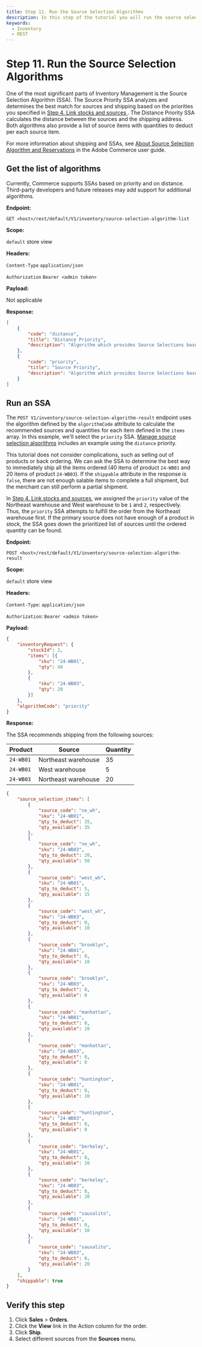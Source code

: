 ```yaml
---
title: Step 11. Run the Source Selection Algorithms
description: In this step of the tutorial you will run the source selection algorithms
keywords:
  - Inventory
  - REST
--- 
```

 
# Step 11. Run the Source Selection Algorithms

One of the most significant parts of Inventory Management is the Source Selection Algorithm (SSA). The Source Priority SSA analyzes and determines the best match for sources and shipping based on the priorities you specified in [Step 4. Link stocks and sources
](/rest/tutorials/inventory/assign-source-to-stock/). The Distance Priority SSA calculates the distance between the sources and the shipping address. Both algorithms also provide a list of source items with quantities to deduct per each source item.

For more information about shipping and SSAs, see [About Source Selection Algorithm and Reservations](https://experienceleague.adobe.com/docs/commerce-admin/inventory/basics/selection-reservations.html) in the Adobe Commerce user guide.

## Get the list of algorithms

Currently, Commerce supports SSAs based on priority and on distance. Third-party developers and future releases may add support for additional algorithms.

**Endpoint:**

`GET <host>/rest/default/V1/inventory/source-selection-algorithm-list`

**Scope:**

`default` store view

**Headers:**

`Content-Type` `application/json`

`Authorization` `Bearer <admin token>`

**Payload:**

Not applicable

**Response:**

```json
[
    {
        "code": "distance",
        "title": "Distance Priority",
        "description": "Algorithm which provides Source Selections based on shipping address distance from the source"
    },
    {
        "code": "priority",
        "title": "Source Priority",
        "description": "Algorithm which provides Source Selections based on predefined priority of Source"
    }
]
```

## Run an SSA

The `POST V1/inventory/source-selection-algorithm-result` endpoint uses the algorithm defined by the `algorithmCode` attribute to calculate the recommended sources and quantities for each item defined in the `items` array. In this example, we'll select the `priority` SSA. [Manage source selection algorithms](/rest/inventory/manage-source-selection/) includes an example using the `distance` priority.

This tutorial does not consider complications, such as selling out of products or back ordering. We can ask the SSA to determine the best way to immediately ship all the items ordered (40 items of product `24-WB01` and 20 items of product `24-WB03`). If the `shippable` attribute in the response is `false`, there are not enough salable items to complete a full shipment, but the merchant can still perform a partial shipment.

In [Step 4. Link stocks and sources](/rest/tutorials/inventory/assign-source-to-stock/), we assigned the `priority` value of the Northeast warehouse and West warehouse to be `1` and `2`, respectively. Thus, the `priority` SSA attempts to fulfill the order from the Northeast warehouse first. If the primary source does not have enough of a product in stock, the SSA goes down the prioritized list of sources until the ordered quantity can be found.

**Endpoint:**

`POST <host>/rest/default/V1/inventory/source-selection-algorithm-result`

**Scope:**

`default` store view

**Headers:**

`Content-Type`: `application/json`

`Authorization`: `Bearer <admin token>`

**Payload:**

```json
{
    "inventoryRequest": {
        "stockId": 2,
        "items": [{
            "sku": "24-WB01",
            "qty": 40
        },
        {
            "sku": "24-WB03",
            "qty": 20
        }]
    },
    "algorithmCode": "priority"
}
```

**Response:**

The SSA recommends shipping from the following sources:

Product | Source | Quantity
--- | --- | ---
`24-WB01` | Northeast warehouse | 35
`24-WB01` | West warehouse | 5
`24-WB03` | Northeast warehouse | 20

```json
{
    "source_selection_items": [
        {
            "source_code": "ne_wh",
            "sku": "24-WB01",
            "qty_to_deduct": 35,
            "qty_available": 35
        },
        {
            "source_code": "ne_wh",
            "sku": "24-WB03",
            "qty_to_deduct": 20,
            "qty_available": 50
        },
        {
            "source_code": "west_wh",
            "sku": "24-WB01",
            "qty_to_deduct": 5,
            "qty_available": 15
        },
        {
            "source_code": "west_wh",
            "sku": "24-WB03",
            "qty_to_deduct": 0,
            "qty_available": 10
        },
        {
            "source_code": "brooklyn",
            "sku": "24-WB01",
            "qty_to_deduct": 0,
            "qty_available": 10
        },
        {
            "source_code": "brooklyn",
            "sku": "24-WB03",
            "qty_to_deduct": 0,
            "qty_available": 0
        },
        {
            "source_code": "manhattan",
            "sku": "24-WB01",
            "qty_to_deduct": 0,
            "qty_available": 10
        },
        {
            "source_code": "manhattan",
            "sku": "24-WB03",
            "qty_to_deduct": 0,
            "qty_available": 0
        },
        {
            "source_code": "huntington",
            "sku": "24-WB01",
            "qty_to_deduct": 0,
            "qty_available": 10
        },
        {
            "source_code": "huntington",
            "sku": "24-WB03",
            "qty_to_deduct": 0,
            "qty_available": 0
        },
        {
            "source_code": "berkeley",
            "sku": "24-WB01",
            "qty_to_deduct": 0,
            "qty_available": 10
        },
        {
            "source_code": "berkeley",
            "sku": "24-WB03",
            "qty_to_deduct": 0,
            "qty_available": 20
        },
        {
            "source_code": "sausalito",
            "sku": "24-WB01",
            "qty_to_deduct": 0,
            "qty_available": 10
        },
        {
            "source_code": "sausalito",
            "sku": "24-WB03",
            "qty_to_deduct": 0,
            "qty_available": 20
        }
    ],
    "shippable": true
}
```

## Verify this step

1. Click **Sales** > **Orders**.
1. Click the **View** link in the Action column for the order.
1. Click **Ship**.
1. Select different sources from the **Sources** menu.
